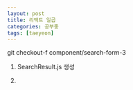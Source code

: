 ```yaml
---
layout: post
title: 리액트 일곱
categories: 공부중
tags: [taeyeon]
---
```


git checkout-f component/search-form-3

1. SearchResult.js 생성

2. 
